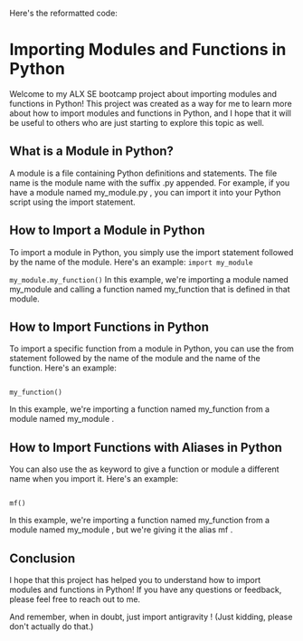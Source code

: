 Here's the reformatted code: 
 
# Importing Modules and Functions in Python 
 
Welcome to my ALX SE bootcamp project about importing modules and functions in Python! This project was created as a way for me to learn more about how to import modules and functions in Python, and I hope that it will be useful to others who are just starting to explore this topic as well. 
 
## What is a Module in Python? 
 
A module is a file containing Python definitions and statements. The file name is the module name with the suffix  .py  appended. For example, if you have a module named  my_module.py , you can import it into your Python script using the  import  statement. 
 
## How to Import a Module in Python 
 
To import a module in Python, you simply use the  import  statement followed by the name of the module. Here's an example:
`import my_module`

`my_module.my_function()`
In this example, we're importing a module named  my_module  and calling a function named  my_function  that is defined in that module. 
 
## How to Import Functions in Python 
 
To import a specific function from a module in Python, you can use the  from  statement followed by the name of the module and the name of the function. Here's an example:
```from mymodule import myfunction

my_function()
```
In this example, we're importing a function named  my_function  from a module named  my_module . 
 
## How to Import Functions with Aliases in Python 
 
You can also use the  as  keyword to give a function or module a different name when you import it. Here's an example:
```from mymodule import myfunction as mf

mf()
```
In this example, we're importing a function named  my_function  from a module named  my_module , but we're giving it the alias  mf . 
 
## Conclusion 
 
I hope that this project has helped you to understand how to import modules and functions in Python! If you have any questions or feedback, please feel free to reach out to me. 
 
And remember, when in doubt, just  import antigravity ! (Just kidding, please don't actually do that.)
